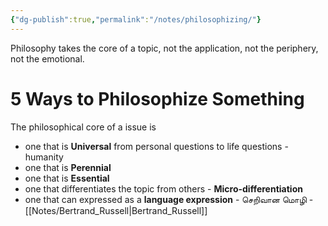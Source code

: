 ```yaml
---
{"dg-publish":true,"permalink":"/notes/philosophizing/"}
---
```



Philosophy takes the core of a topic, not the application, not the periphery, not the emotional. 

# 5 Ways to Philosophize Something
The philosophical core of a issue is 
- one that is **Universal**
	from personal questions to life questions - humanity 
- one that is **Perennial** 
- one that is **Essential**
- one that differentiates the topic from others - **Micro-differentiation** 
- one that can expressed as a **language expression** - செறிவான மொழி - [[Notes/Bertrand_Russell\|Bertrand_Russell]] 
